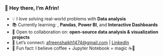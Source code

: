 ### 🌟 Hey there, I’m Afrin! 
- 💡 I love solving real-world problems with **Data analysis**
- 📚 Currently learning: , **Pandas**, **Power BI**, and **Interactive Dashboards**
- 🤝 Open to collaboration on: **open-source data analysis & visualization projects**
- 💬 Let’s connect: afreenshaikh1474@gmail.com | [LinkedIn]([https://linkedin.com/in/yourprofile](https://www.linkedin.com/in/afreen-shaikh-42891a17a/))
- 🐍 Fun fact: I believe coffee + Jupyter Notebook = magic ☕📓

<!---
AFRIN4323/AFRIN4323 is a ✨ special ✨ repository because its `README.md` (this file) appears on your GitHub profile.
You can click the Preview link to take a look at your changes.
--->
